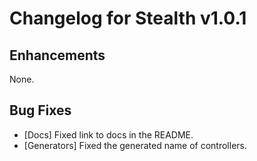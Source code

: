 # Changelog for Stealth v1.0.1

## Enhancements

None.

## Bug Fixes

* [Docs] Fixed link to docs in the README.
* [Generators] Fixed the generated name of controllers.
